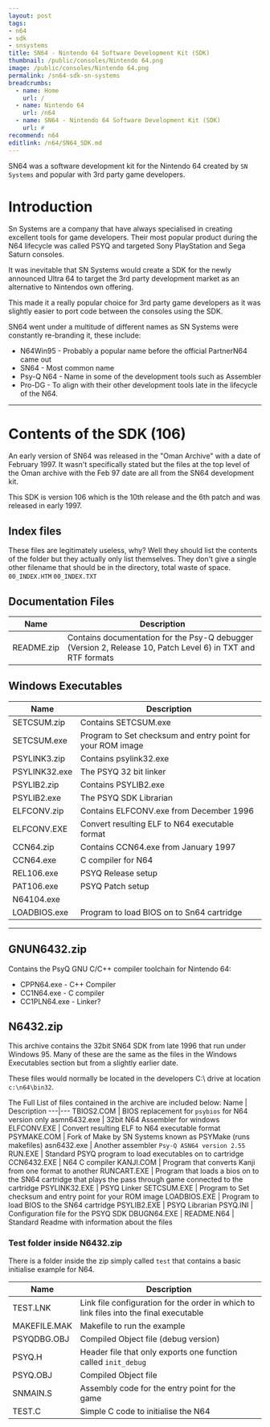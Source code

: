 ```yaml
---
layout: post
tags: 
- n64
- sdk
- snsystems
title: SN64 - Nintendo 64 Software Development Kit (SDK)
thumbnail: /public/consoles/Nintendo 64.png
image: /public/consoles/Nintendo 64.png
permalink: /sn64-sdk-sn-systems
breadcrumbs:
  - name: Home
    url: /
  - name: Nintendo 64
    url: /n64
  - name: SN64 - Nintendo 64 Software Development Kit (SDK)
    url: #
recommend: n64
editlink: /n64/SN64_SDK.md
---
```


SN64 was a software development kit for the Nintendo 64 created by `SN Systems` and popular with 3rd party game developers.

# Introduction
Sn Systems are a company that have always specialised in creating excellent tools for game developers. Their most popular product during the N64 lifecycle was called PSYQ and targeted Sony PlayStation and Sega Saturn consoles. 

It was inevitable that SN Systems would create a SDK for the newly announced Ultra 64 to target the 3rd party development market as an alternative to Nintendos own offering. 

This made it a really popular choice for 3rd party game developers as it was slightly easier to port code between the consoles using the SDK.

SN64 went under a multitude of different names as SN Systems were constantly re-branding it, these include:
* N64Win95 - Probably a popular name before the official PartnerN64 came out
* SN64 - Most common name
* Psy-Q N64 - Name in some of the development tools such as Assembler
* Pro-DG - To align with their other development tools late in the lifecycle of the N64.

---
# Contents of the SDK (106)
An early version of SN64 was released in the "Oman Archive" with a date of February 1997. It wasn't specifically stated but the files at the top level of the Oman archive with the Feb 97 date are all from the SN64 development kit.

This SDK is version 106 which is the 10th release and the 6th patch and was released in early 1997.

## Index files
These files are legitimately useless, why? Well they should list the contents of the folder but they actually only list themselves. They don't give a single other filename that should be in the directory, total waste of space.
`00_INDEX.HTM`
`00_INDEX.TXT`

## Documentation Files

Name | Description
---|---
README.zip | Contains documentation for the Psy-Q debugger (Version 2, Release 10, Patch Level 6) in TXT and RTF formats 

## Windows Executables

Name | Description
---|---
SETCSUM.zip | Contains SETCSUM.exe
SETCSUM.exe | Program to Set checksum and entry point for your ROM image
PSYLINK3.zip | Contains psylink32.exe
PSYLINK32.exe | The PSYQ 32 bit linker
PSYLIB2.zip | Contains PSYLIB2.exe
PSYLIB2.exe | The PSYQ SDK Librarian
ELFCONV.zip | Contains ELFCONV.exe from December 1996
ELFCONV.EXE | Convert resulting ELF to N64 executable format
CCN64.zip | Contains CCN64.exe from January 1997 
CCN64.exe | C compiler for N64
REL106.exe | PSYQ Release setup
PAT106.exe | PSYQ Patch setup
N64104.exe |
LOADBIOS.exe | Program to load BIOS on to Sn64 cartridge 

---
## GNUN6432.zip
Contains the PsyQ GNU C/C++ compiler toolchain for Nintendo 64:
* CPPN64.exe - C++ Compiler
* CC1N64.exe - C compiler
* CC1PLN64.exe - Linker?

## N6432.zip
This archive contains the 32bit SN64 SDK from late 1996 that run under Windows 95. Many of these are the same as the files in the Windows Executables section but from a slightly earlier date.

These files would normally be located in the developers C:\ drive at location `c:\n64\bin32`.

The Full List of files contained in the archive are included below:
Name | Description
---|---
TBIOS2.COM | BIOS replacement for `psybios` for N64 version only
asmn6432.exe | 32bit N64 Assembler for windows
ELFCONV.EXE | Convert resulting ELF to N64 executable format
PSYMAKE.COM | Fork of Make by SN Systems known as PSYMake (runs makefiles)
asn6432.exe | Another assembler `Psy-Q ASN64 version 2.55`
RUN.EXE | Standard PSYQ program to load executables on to cartridge
CCN6432.EXE | N64 C compiler
KANJI.COM | Program that converts Kanji from one format to another
RUNCART.EXE | Program that loads a bios on to the SN64 cartridge that plays the pass through game connected to the cartridge
PSYLINK32.EXE | PSYQ Linker
SETCSUM.EXE | Program to Set checksum and entry point for your ROM image
LOADBIOS.EXE | Program to load BIOS to the SN64 cartridge
PSYLIB2.EXE | PSYQ Librarian
PSYQ.INI | Configuration file for the PSYQ SDK
DBUGN64.EXE | 
README.N64 | Standard Readme with information about the files

### Test folder inside N6432.zip
There is a folder inside the zip simply called `test` that contains a basic initialise example for N64.

Name | Description
---|---
TEST.LNK | Link file configuration for the order in which to link files into the final executable
MAKEFILE.MAK | Makefile to run the example
PSYQDBG.OBJ | Compiled Object file (debug version)
PSYQ.H | Header file that only exports one function called `init_debug`
PSYQ.OBJ | Compiled Object file
SNMAIN.S | Assembly code for the entry point for the game
TEST.C | Simple C code to initialise the N64
